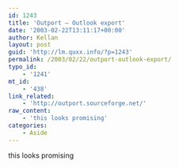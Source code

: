 ```yaml
---
id: 1243
title: 'Outport – Outlook export'
date: '2003-02-22T13:11:17+00:00'
author: Kellan
layout: post
guid: 'http://lm.quxx.info/?p=1243'
permalink: /2003/02/22/outport-outlook-export/
typo_id:
    - '1241'
mt_id:
    - '438'
link_related:
    - 'http://outport.sourceforge.net/'
raw_content:
    - 'this looks promising'
categories:
    - Aside
---
```


this looks promising